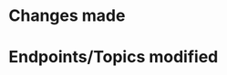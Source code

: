 # Changes made

<!-- Specify the changes you have made
For example:

Moved `foo` file to `bar/`
Added information about `baz` endpoint -->

# Endpoints/Topics modified

<!-- Specify the Endpoints or Topics modified, this includes addition and deletion too
For example:

None -->
